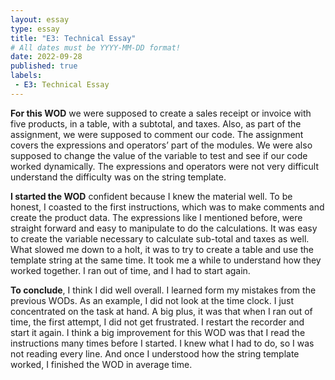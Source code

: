 ```yaml
---
layout: essay
type: essay
title: "E3: Technical Essay"
# All dates must be YYYY-MM-DD format!
date: 2022-09-28
published: true
labels:
 - E3: Technical Essay
---
```


**For this WOD** we were supposed to create a sales receipt or invoice with five products, in a table, with a subtotal, and taxes. Also, as part of the assignment, we were supposed to comment our code. The assignment covers the expressions and operators’ part of the modules. We were also supposed to change the value of the variable to test and see if our code worked dynamically.  The expressions and operators were not very difficult understand the difficulty was on the string template. 

**I started the WOD** confident because I knew the material well. To be honest, I coasted to the first instructions, which was to make comments and create the product data. The expressions like I mentioned before, were straight forward and easy to manipulate to do the calculations. It was easy to create the variable necessary to calculate sub-total and taxes as well. What slowed me down to a holt, it was to try to create a table and use the template string at the same time. It took me a while to understand how they worked together. I ran out of time, and I had to start again. 

**To conclude**, I think I did well overall. I learned form my mistakes from the previous WODs. As an example, I did not look at the time clock. I just concentrated on the task at hand. A big plus, it was that when I ran out of time, the first attempt, I did not get frustrated. I restart the recorder and start it again. I think a big improvement for this WOD was that I read the instructions many times before I started. I knew what I had to do, so I was not reading every line. And once I understood how the string template worked, I finished the WOD in average time. 

